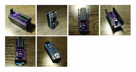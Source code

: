 <style>
.dropdown {
  position: relative;
  display: inline-block;
}

.dropdown-content {
  display: none;
  position: absolute;
  background-color: #f9f9f9;
  min-width: 1px;
  box-shadow: 0px 1px 0px 0px rgba(0,0,0,0.2);
  z-index: 1;
}

.dropdown:hover .dropdown-content {
  display: block;
}

.desc {
  padding: 0px;
  text-align: left;
}
</style>

<div class="dropdown">
  <img src="/images/ATTiny/1.jpg" alt="Controller" width="100" height="100">
  <div class="dropdown-content">
  <img src="/images/ATTiny/1.jpg" alt="Controller" width="350" height="350">
  <div class="desc">Top of Programmer without ATTiny chip installed.</div>
  </div>
</div>

<div class="dropdown">
  <img src="/images/ATTiny/2.jpg" alt="Controller" width="100" height="100">
  <div class="dropdown-content">
  <img src="/images/ATTiny/2.jpg" alt="Controller" width="350" height="350">
  <div class="desc">Arduino Nano Microcontroller</div>
  </div>
</div>

<div class="dropdown">
  <img src="/images/ATTiny/3.jpg" alt="Controller" width="100" height="100">
  <div class="dropdown-content">
  <img src="/images/ATTiny/3.jpg" alt="Controller" width="350" height="350">
  <div class="desc">Underside of programmer board showing MUX, electrolytic capacitor and Arduino Nano headers, without Arduino installed.</div>
  </div>
</div>

<div class="dropdown">
  <img src="/images/ATTiny/4.jpg" alt="Controller" width="100" height="100">
  <div class="dropdown-content">
  <img src="/images/ATTiny/4.jpg" alt="Controller" width="350" height="350">
  <div class="desc">Top of Programmer Board, showing ATTiny84 in socket, jumper shunt in incorrect position (should be moved to ATTiny84), and test LED circuit.</div>
  </div>
</div>

<div class="dropdown">
  <img src="/images/ATTiny/5.jpg" alt="Controller" width="100" height="100">
  <div class="dropdown-content">
  <img src="/images/ATTiny/5.jpg" alt="Controller" width="350" height="350">
  <div class="desc">Programmer Board with ATTiny84 (programmer in ATTiny85 mode, should be switched to 84 mode)</div>
  </div>
</div>

<div class="dropdown">
  <img src="/images/ATTiny/6.jpg" alt="Controller" width="100" height="100">
  <div class="dropdown-content">
  <img src="/images/ATTiny/6.jpg" alt="Controller" width="350" height="350">
  <div class="desc">ATTiny84/85 programmer board with Arduino Nano installed.</div>
  </div>
</div>
